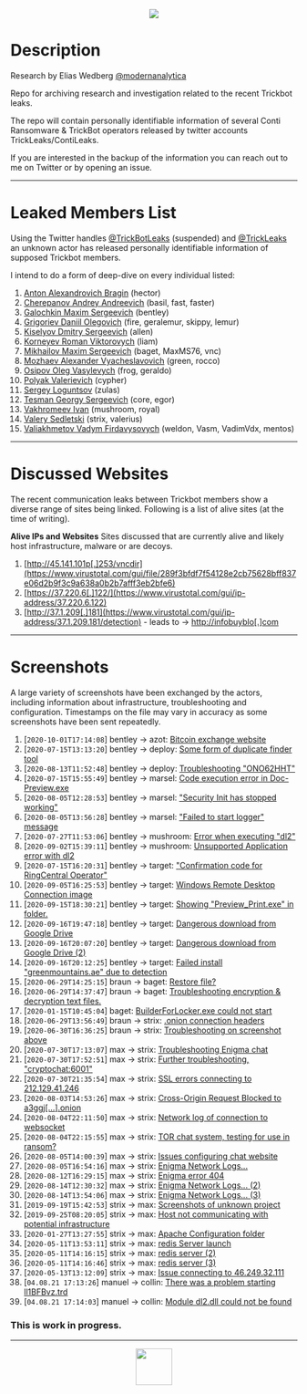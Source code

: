 <p align="center">
  <a href="#" target="blank"><img src="https://cybernite-git-access.s3.us-east-1.amazonaws.com/trickbot.png"/></a>
</p>

# Description

Research by Elias Wedberg [@modernanalytica](https://twitter.com/modernanalytica)

Repo for archiving research and investigation related to the recent Trickbot leaks.

The repo will contain personally identifiable information of several Conti Ransomware & TrickBot operators released by twitter accounts TrickLeaks/ContiLeaks.

If you are interested in the backup of the information you can reach out to me on Twitter or by opening an issue.

---
# Leaked Members List
Using the Twitter handles [@TrickBotLeaks](https://twitter.com/trickbotleaks) (suspended) and [@TrickLeaks](https://twitter.com/trickleaks) an unknown actor has released personally identifiable information of supposed Trickbot members.

I intend to do a form of deep-dive on every individual listed:
1. [Anton Alexandrovich Bragin](members/hector) (hector)
2. [Cherepanov Andrey Andreevich](members/basil) (basil, fast, faster)
3. [Galochkin Maxim Sergeevich](members/manuel) (bentley)
4. [Grigoriev Daniil Olegovich](members/fire) (fire, geralemur, skippy, lemur)
5. [Kiselyov Dmitry Sergeevich](members/allen) (allen)
6. [Korneyev Roman Viktorovych](members/liam) (liam)
7. [Mikhailov Maxim Sergeevich](members/baget) (baget, MaxMS76, vnc)
8. [Mozhaev Alexander Vyacheslavovich](members/green) (green, rocco)
9. [Osipov Oleg Vasylevych](members/frog) (frog, geraldo)
10. [Polyak Valerievich](members/cypher) (cypher)
11. [Sergey Loguntsov](members/zulas) (zulas)
12. [Tesman Georgy Sergeevich](members/core) (core, egor)
13. [Vakhromeev Ivan](members/mushroom) (mushroom, royal)
14. [Valery Sedletski](members/strix) (strix, valerius)
15. [Valiakhmetov Vadym Firdavysovych](members/weldon) (weldon, Vasm, VadimVdx, mentos)
---
# Discussed Websites
The recent communication leaks between Trickbot members show a diverse range of sites being linked. Following is a list of alive sites (at the time of writing).

**Alive IPs and Websites**
Sites discussed that are currently alive and likely host infrastructure, malware or are decoys.
1.  [http://45.141.101p[.]253/vncdir](https://www.virustotal.com/gui/file/289f3bfdf7f54128e2cb75628bff837e06d2b9f3c9a638a0b2b7afff3eb2bfe6)
2.  [https://37.220.6[.]122/](https://www.virustotal.com/gui/ip-address/37.220.6.122)
3.  [http://37.1.209[.]181](https://www.virustotal.com/gui/ip-address/37.1.209.181/detection) - leads to -> [http://infobuyblo[.]com](https://www.virustotal.com/gui/url/6fe2165dd35d2e6c656b8cdcfc80835138a43e450796634a1c99307a013c14f8?nocache=1) 

---
# Screenshots
A large variety of screenshots have been exchanged by the actors, including information about infrastructure, troubleshooting and configuration. Timestamps on the file may vary in accuracy as some screenshots have been sent repeatedly.

1. [`2020-10-01T17:14:08`] bentley -> azot: [Bitcoin exchange website](screenshots/urelz8.png)
2. [`2020-07-15T13:13:20`] bentley -> deploy: [Some form of duplicate finder tool](screenshots/ti9t35.png)
3. [`2020-08-13T11:52:48`] bentley -> deploy: [Troubleshooting "ONO62HHT"](screenshots/tyxzg6.png)
4. [`2020-07-15T15:55:49`] bentley -> marsel: [Code execution error in Doc-Preview.exe](screenshots/tidc5a.png)
5. [`2020-08-05T12:28:53`] bentley -> marsel: ["Security Init has stopped working"](screenshots/tugj04.png)
6. [`2020-08-05T13:56:28`] bentley -> marsel: ["Failed to start logger" message](screenshots/tuib88.png)
7. [`2020-07-27T11:53:06`] bentley -> mushroom: [Error when executing "dl2"](screenshots/tp8zfi.png)
8. [`2020-09-02T15:39:11`] bentley -> mushroom: [Unsupported Application error with dl2](screenshots/uac85e.png)
9. [`2020-07-15T16:20:31`] bentley -> target: ["Confirmation code for RingCentral Operator"](screenshots/tidtdf.png)
10. [`2020-09-05T16:25:53`] bentley -> target: [Windows Remote Desktop Connection image](screenshots/uc42e0.png)
11. [`2020-09-15T18:30:21`] bentley -> target: [Showing "Preview_Print.exe" in folder.](screenshots/uhuhzg.png)
12. [`2020-09-16T19:47:18`] bentley -> target: [Dangerous download from Google Drive](screenshots/uiig30.png)
13. [`2020-09-16T20:07:20`] bentley -> target: [Dangerous download from Google Drive (2)](screenshots/uiircf.png)
14. [`2020-09-16T20:12:25`] bentley -> target: [Failed install "greenmountains.ae" due to detection](screenshots/uiiu8d.png)
15. [`2020-06-29T14:25:15`] braun -> baget: [Restore file?](screenshots/t8ixax.png)
16. [`2020-06-29T14:37:47`] braun -> baget: [Troubleshooting encryption & decryption text files.](screenshots/t8jd25.png)
17. [`2020-01-15T10:45:04`] baget: [BuilderForLocker.exe could not start](screenshots/qo1y7d.png)
18. [`2020-06-29T13:56:49`] braun -> strix: [.onion connection headers](screenshots/t8iipl.png)
19. [`2020-06-30T16:36:25`] braun -> strix: [Troubleshooting on screenshot above](screenshots/t99t6y.png)
20. [`2020-07-30T17:13:07`] max -> strix: [Troubleshooting Enigma chat](screenshots/trbc19.png)
21. [`2020-07-30T17:52:51`] max -> strix: [Further troubleshooting, "cryptochat:6001"](screenshots/trbzt4.png)
22. [`2020-07-30T21:35:54`] max -> strix: [SSL errors connecting to 212.129.41.246](screenshots/trfiei.png)
23. [`2020-08-03T14:53:26`] max -> strix: [Cross-Origin Request Blocked to a3ggj[...].onion](screenshots/tt9yod.png)
24. [`2020-08-04T22:11:50`] max -> strix: [Network log of connection to websocket](screenshots/tu43gu.png)
25. [`2020-08-04T22:15:55`] max -> strix: [TOR chat system, testing for use in ransom?](screenshots/tu45ht.png)
26. [`2020-08-05T14:00:39`] max -> strix: [Issues configuring chat website](screenshots/tuid8r.png)
27. [`2020-08-05T16:54:16`] max -> strix: [Enigma Network Logs...](screenshots/tuli74.png)
28. [`2020-08-12T16:29:15`] max -> strix: [Enigma error 404](screenshots/tyhi6g.png)
29. [`2020-08-14T12:30:32`] max -> strix: [Enigma Network Logs... (2)](screenshots/tzk64h.png)
30. [`2020-08-14T13:54:06`] max -> strix: [Enigma Network Logs... (3)](screenshots/tzltrh.png)
31. [`2019-09-19T15:42:53`] strix -> max: [Screenshots of unknown project](screenshots/p8dkn7.png)
32. [`2019-09-25T08:20:05`] strix -> max: [Host not communicating with potential infrastructure](screenshots/paqz3t.png)
33. [`2020-01-27T13:27:55`] strix -> max: [Apache Configuration folder](screenshots/qtl9o0.png)
34. [`2020-05-11T13:53:11`] strix -> max: [redis Server launch](screenshots/setk19.png)
35. [`2020-05-11T14:16:15`] strix -> max: [redis server (2)](screenshots/setyty.png)
36. [`2020-05-11T14:16:46`] strix -> max: [redis server (3)](screenshots/setz4f.png)
37. [`2020-05-13T13:12:09`] strix -> max: [Issue connecting to 46.249.32.111](screenshots/sg4xup.png)
38. [`04.08.21 17:13:26`] manuel -> collin: [There was a problem starting ll1BFBvz.trd](screenshots/1j37gab.png)
39. [`04.08.21 17:14:03`] manuel -> collin: [Module dl2.dll could not be found](screenshots/1j37nwh.png)

### This is work in progress.
---

<p align="center">
  <a href="https://twitter.com/cybernite_intel"/><img src="https://pbs.twimg.com/profile_images/1499738138331303940/L1joRp-6_400x400.png" width="64px"/></a>
</p>
